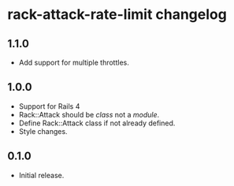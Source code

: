 # rack-attack-rate-limit changelog

## 1.1.0

* Add support for multiple throttles.

## 1.0.0

* Support for Rails 4
* Rack::Attack should be *class* not a *module*.
* Define Rack::Attack class if not already defined.
* Style changes.

## 0.1.0

* Initial release.